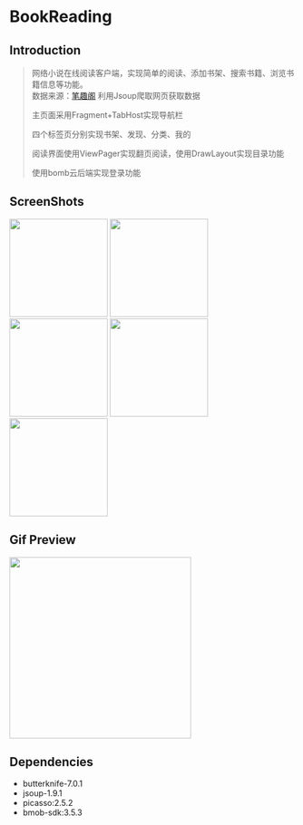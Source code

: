 # BookReading
## Introduction
> 网络小说在线阅读客户端，实现简单的阅读、添加书架、搜索书籍、浏览书籍信息等功能。   
> 数据来源：[笔趣阁](http://www.biquge.com.tw/)
> 利用Jsoup爬取网页获取数据  
> 
> 主页面采用Fragment+TabHost实现导航栏  
> 
> 四个标签页分别实现书架、发现、分类、我的   
> 
> 阅读界面使用ViewPager实现翻页阅读，使用DrawLayout实现目录功能   
> 
> 使用bomb云后端实现登录功能

## ScreenShots
<img width="173" height=“274” src="https://github.com/xfwangmm/BookReading/blob/1f5b4f0bd76bbaf70a739e7eadf3bc9927bbc99b/files/1.png"></img> 
<img width="173" height=“274” src="https://github.com/xfwangmm/BookReading/blob/1f5b4f0bd76bbaf70a739e7eadf3bc9927bbc99b/files/2.png"></img> 
<img width="173" height=“274” src="https://github.com/xfwangmm/BookReading/blob/1f5b4f0bd76bbaf70a739e7eadf3bc9927bbc99b/files/3.png"></img> 
<img width="173" height=“274” src="https://github.com/xfwangmm/BookReading/blob/1f5b4f0bd76bbaf70a739e7eadf3bc9927bbc99b/files/4.png"></img> 
<img width="173" height=“274” src="https://github.com/xfwangmm/BookReading/blob/1f5b4f0bd76bbaf70a739e7eadf3bc9927bbc99b/files/5.png"></img> 


## Gif Preview
<img width="320" height=“590” src="https://github.com/xfwangmm/BookReading/blob/1f5b4f0bd76bbaf70a739e7eadf3bc9927bbc99b/files/temp.gif"></img>

## Dependencies
- butterknife-7.0.1
- jsoup-1.9.1
- picasso:2.5.2
- bmob-sdk:3.5.3